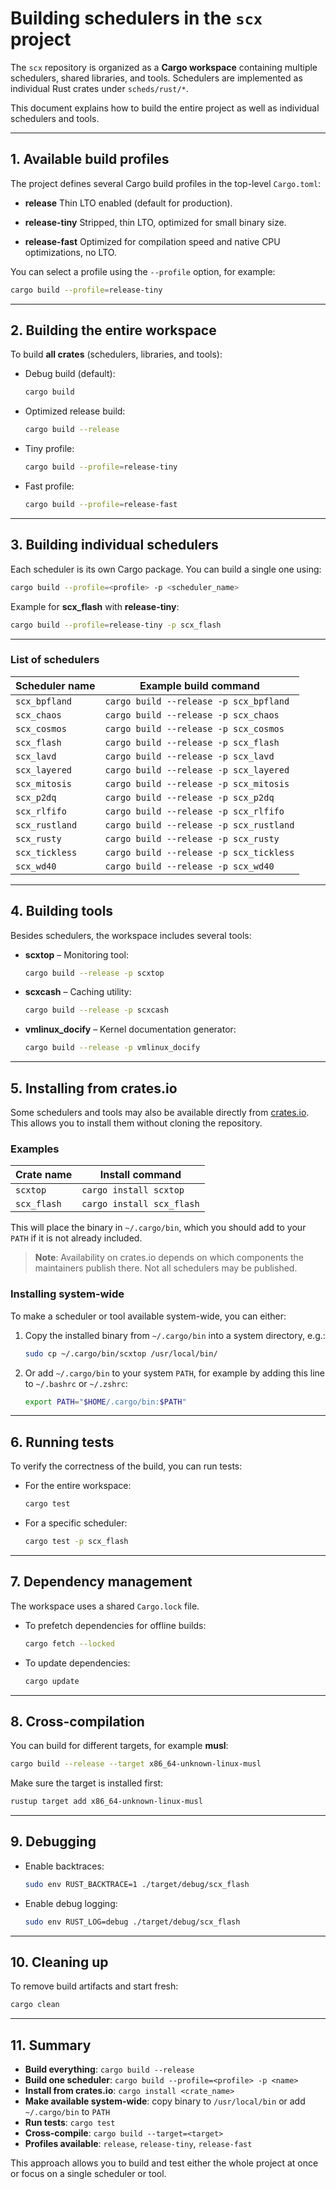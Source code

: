 # Building schedulers in the `scx` project

The `scx` repository is organized as a **Cargo workspace** containing multiple schedulers, shared libraries, and tools.
Schedulers are implemented as individual Rust crates under `scheds/rust/*`.

This document explains how to build the entire project as well as individual schedulers and tools.

---

## 1. Available build profiles

The project defines several Cargo build profiles in the top-level `Cargo.toml`:

- **release**
  Thin LTO enabled (default for production).

- **release-tiny**
  Stripped, thin LTO, optimized for small binary size.

- **release-fast**
  Optimized for compilation speed and native CPU optimizations, no LTO.

You can select a profile using the `--profile` option, for example:

```bash
cargo build --profile=release-tiny
```

---

## 2. Building the entire workspace

To build **all crates** (schedulers, libraries, and tools):

- Debug build (default):

  ```bash
  cargo build
  ```

- Optimized release build:

  ```bash
  cargo build --release
  ```

- Tiny profile:

  ```bash
  cargo build --profile=release-tiny
  ```

- Fast profile:

  ```bash
  cargo build --profile=release-fast
  ```

---

## 3. Building individual schedulers

Each scheduler is its own Cargo package. You can build a single one using:

```bash
cargo build --profile=<profile> -p <scheduler_name>
```

Example for **scx_flash** with **release-tiny**:

```bash
cargo build --profile=release-tiny -p scx_flash
```

---

### List of schedulers

| Scheduler name | Example build command |
|----------------|------------------------|
| `scx_bpfland`  | `cargo build --release -p scx_bpfland` |
| `scx_chaos`    | `cargo build --release -p scx_chaos` |
| `scx_cosmos`   | `cargo build --release -p scx_cosmos` |
| `scx_flash`    | `cargo build --release -p scx_flash` |
| `scx_lavd`     | `cargo build --release -p scx_lavd` |
| `scx_layered`  | `cargo build --release -p scx_layered` |
| `scx_mitosis`  | `cargo build --release -p scx_mitosis` |
| `scx_p2dq`     | `cargo build --release -p scx_p2dq` |
| `scx_rlfifo`   | `cargo build --release -p scx_rlfifo` |
| `scx_rustland` | `cargo build --release -p scx_rustland` |
| `scx_rusty`    | `cargo build --release -p scx_rusty` |
| `scx_tickless` | `cargo build --release -p scx_tickless` |
| `scx_wd40`     | `cargo build --release -p scx_wd40` |

---

## 4. Building tools

Besides schedulers, the workspace includes several tools:

- **scxtop** – Monitoring tool:

  ```bash
  cargo build --release -p scxtop
  ```

- **scxcash** – Caching utility:

  ```bash
  cargo build --release -p scxcash
  ```

- **vmlinux_docify** – Kernel documentation generator:

  ```bash
  cargo build --release -p vmlinux_docify
  ```

---

## 5. Installing from crates.io

Some schedulers and tools may also be available directly from [crates.io](https://crates.io). This allows you to install them without cloning the repository.

### Examples

| Crate name   | Install command            |
|--------------|----------------------------|
| `scxtop`     | `cargo install scxtop`     |
| `scx_flash`  | `cargo install scx_flash`  |

This will place the binary in `~/.cargo/bin`, which you should add to your `PATH` if it is not already included.

> **Note**: Availability on crates.io depends on which components the maintainers publish there. Not all schedulers may be published.

### Installing system-wide

To make a scheduler or tool available system-wide, you can either:

1. Copy the installed binary from `~/.cargo/bin` into a system directory, e.g.:

   ```bash
   sudo cp ~/.cargo/bin/scxtop /usr/local/bin/
   ```

2. Or add `~/.cargo/bin` to your system `PATH`, for example by adding this line to `~/.bashrc` or `~/.zshrc`:

   ```bash
   export PATH="$HOME/.cargo/bin:$PATH"
   ```

---

## 6. Running tests

To verify the correctness of the build, you can run tests:

- For the entire workspace:

  ```bash
  cargo test
  ```

- For a specific scheduler:

  ```bash
  cargo test -p scx_flash
  ```

---

## 7. Dependency management

The workspace uses a shared `Cargo.lock` file.

- To prefetch dependencies for offline builds:

  ```bash
  cargo fetch --locked
  ```

- To update dependencies:

  ```bash
  cargo update
  ```

---

## 8. Cross-compilation

You can build for different targets, for example **musl**:

```bash
cargo build --release --target x86_64-unknown-linux-musl
```

Make sure the target is installed first:

```bash
rustup target add x86_64-unknown-linux-musl
```

---

## 9. Debugging

- Enable backtraces:

  ```bash
  sudo env RUST_BACKTRACE=1 ./target/debug/scx_flash
  ```

- Enable debug logging:

  ```bash
  sudo env RUST_LOG=debug ./target/debug/scx_flash
  ```

---

## 10. Cleaning up

To remove build artifacts and start fresh:

```bash
cargo clean
```

---

## 11. Summary

- **Build everything**: `cargo build --release`
- **Build one scheduler**: `cargo build --profile=<profile> -p <name>`
- **Install from crates.io**: `cargo install <crate_name>`
- **Make available system-wide**: copy binary to `/usr/local/bin` or add `~/.cargo/bin` to `PATH`
- **Run tests**: `cargo test`
- **Cross-compile**: `cargo build --target=<target>`
- **Profiles available**: `release`, `release-tiny`, `release-fast`

This approach allows you to build and test either the whole project at once or focus on a single scheduler or tool.
